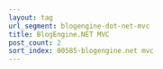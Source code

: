 ```yaml
---
layout: tag
url_segment: blogengine-dot-net-mvc
title: BlogEngine.NET MVC
post_count: 2
sort_index: 00585-blogengine.net mvc
---
```

